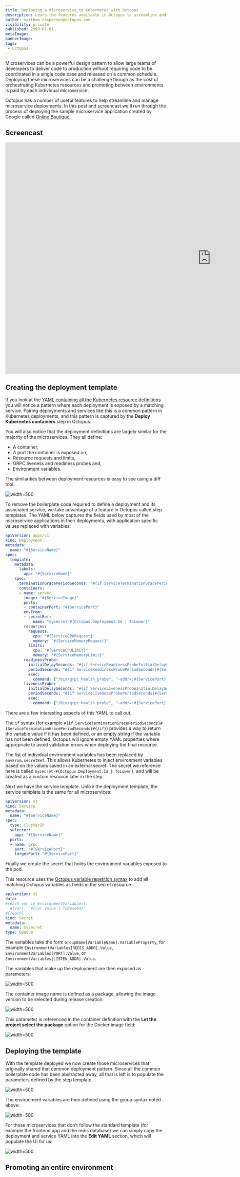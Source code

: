 ```yaml
---
title: Deploying a microservice to Kubernetes with Octopus
description: Learn the features available in Octopus to streamline and manage Kubernetes deployments with an example microservices application stack.
author: matthew.casperson@octopus.com
visibility: private
published: 2999-01-01
metaImage: 
bannerImage: 
tags:
 - Octopus
---
```


Microservices can be a powerful design pattern to allow large teams of developers to deliver code to production without requiring code to be coordinated in a single code base and released on a common schedule. Deploying these microservices can be a challenge though as the cost of orchestrating Kubernetes resources and promoting between environments is paid by each individual microservice.

Octopus has a number of useful features to help streamline and manage microservice deployments. In this post and screencast we'll run through the process of deploying the sample microservice application created by Google called [Online Boutique](https://github.com/GoogleCloudPlatform/microservices-demo).

## Screencast

<iframe width="1280" height="720" src="https://www.youtube.com/embed/pJjriVVLWQ0" frameborder="0" allow="accelerometer; autoplay; clipboard-write; encrypted-media; gyroscope; picture-in-picture" allowfullscreen></iframe>

## Creating the deployment template

If you look at the [YAML containing all the Kubernetes resource definitions](https://github.com/GoogleCloudPlatform/microservices-demo/blob/master/release/kubernetes-manifests.yaml) you will notice a pattern where each deployment is exposed by a matching service. Pairing deployments and services like this is a common pattern in Kubernetes deployments, and this pattern is captured by the **Deploy Kubernetes containers** step in Octopus.

You will also notice that the deployment definitions are largely similar for the majority of the microservices. They all define:

* A container,
* A port the container is exposed on,
* Resource requests and limits,
* GRPC liveness and readiness probes and,
* Environment variables.

The similarities between deployment resources is easy to see using a diff tool:

![](deployment-diff.png "width=500")

To remove the boilerplate code required to define a deployment and its associated service, we take advantage of a feature in Octopus called step templates. The YAML below captures the fields used by most of the microservice applications in their deployments, with application specific values replaced with variables:

```yaml
apiVersion: apps/v1
kind: Deployment
metadata:
  name: "#{ServiceName}"
spec:
  template:
    metadata:
      labels:
        app: "#{ServiceName}"
    spec:
      terminationGracePeriodSeconds: "#{if ServiceTerminationGracePeriodSeconds}#{ServiceTerminationGracePeriodSeconds}#{/if}"
      containers:
      - name: server
        image: "#{ServiceImage}"
        ports:
        - containerPort: "#{ServicePort}"
        envFrom:
        - secretRef:
            name: "mysecret-#{Octopus.Deployment.Id | ToLower}"
        resources:
          requests:
            cpu: "#{ServiceCPURequest}"
            memory: "#{ServiceMemoryRequest}"
          limits:
            cpu: "#{ServceCPULimit}"
            memory: "#{ServiceMemoryLimit}"
        readinessProbe:
          initialDelaySeconds: "#{if ServiceReadinessProbeInitialDelaySeconds}#{ServiceReadinessProbeInitialDelaySeconds}#{/if}"
          periodSeconds: "#{if ServiceReadinessProbePeriodSeconds}#{ServiceReadinessProbePeriodSeconds}#{/if}"
          exec:
            command: ["/bin/grpc_health_probe", "-addr=:#{ServicePort}", "#{if ServiceReadinessProbeTimeout}-rpc-timeout=#{ServiceReadinessProbeTimeout}s#{/if}"]
        livenessProbe:
          initialDelaySeconds: "#{if ServiceLivenessProbeInitialDelaySeconds}#{ServiceLivenessProbeInitialDelaySeconds}#{/if}"
          periodSeconds: "#{if ServiceLivenessProbePeriodSeconds}#{ServiceLivenessProbePeriodSeconds}#{/if}"
          exec:
            command: ["/bin/grpc_health_probe", "-addr=:#{ServicePort}", "#{if ServiceLivenessProbeTimeout}-rpc-timeout=#{ServiceLivenessProbeTimeout}s#{/if}"]
```

There are a few interesting aspects of this YAML to call out.

The `if` syntax (for example `#{if ServiceTerminationGracePeriodSeconds}#{ServiceTerminationGracePeriodSeconds}#{/if}`) provides a way to return the variable value if it has been defined, or an empty string if the variable has not been defined. Octopus will ignore empty YAML properties where appropriate to avoid validation errors when deploying the final resource.

The list of individual environment variables has been replaced by `envFrom.secretRef`. This allows Kubernetes to inject environment variables based on the values saved in an external secret. The secret we reference here is called `mysecret-#{Octopus.Deployment.Id | ToLower}`, and will be created as a custom resource later in the step.

Next we have the service template. Unlike the deployment template, the service template is the same for all microservices:

```yaml
apiVersion: v1
kind: Service
metadata:
  name: "#{ServiceName}"
spec:
  type: ClusterIP
  selector:
    app: "#{ServiceName}"
  ports:
  - name: grpc
    port: "#{ServicePort}"
    targetPort: "#{ServicePort}"
```

Finally we create the secret that holds the environment variables exposed to the pod.

This resource uses the [Octopus variable repetition syntax](https://octopus.com/docs/projects/variables/variable-substitutions#VariableSubstitutionSyntax-Repetition) to add all matching Octopus variables as fields in the secret resource:

```yaml
apiVersion: v1
data:
#{each var in EnvironmentVariables}
  #{var}: "#{var.Value | ToBase64}"
#{/each}
kind: Secret
metadata:  
  name: mysecret
type: Opaque
```

The variables take the form `GroupName[VariableName].VariableProperty`, for example `EnvironmentVariables[REDIS_ADDR].Value`, `EnvironmentVariables[PORT].Value`, or `EnvironmentVariables[LISTEN_ADDR].Value`.

The variables that make up the deployment are then exposed as parameters:

![](parameters.png "width=500")

The container image name is defined as a package, allowing the image version to be selected during release creation:

![](server-image-parameter.png "width=500")

This parameter is referenced in the container definition with the **Let the project select the package** option for the Docker image field:

![](container-image-parameter.png "width=500")

## Deploying the template

With the template deployed we now create those microservices that originally shared that common deployment pattern. Since all the common boilerplate code has been abstracted away, all that is left is to populate the parameters defined by the step template.

![](deploy-template.png "width=500")

The environment variables are then defined using the group syntax noted above:

![](environment-variables.png "width=500")

For those microservices that don't follow the standard template (for example the frontend app and the redis database) we can simply copy the deployment and service YAML into the **Edit YAML** section, which will populate the UI for us:

![](edit-yaml.png "width=500")

## Promoting an entire environment

